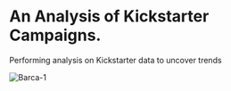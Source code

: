 # An Analysis of Kickstarter Campaigns.
Performing analysis on Kickstarter data to uncover trends

![Barca-1](/Barca-1.png)
